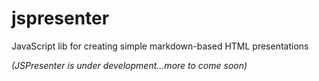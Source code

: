 jspresenter
===========

JavaScript lib for creating simple markdown-based HTML presentations

_(JSPresenter is under development...more to come soon)_